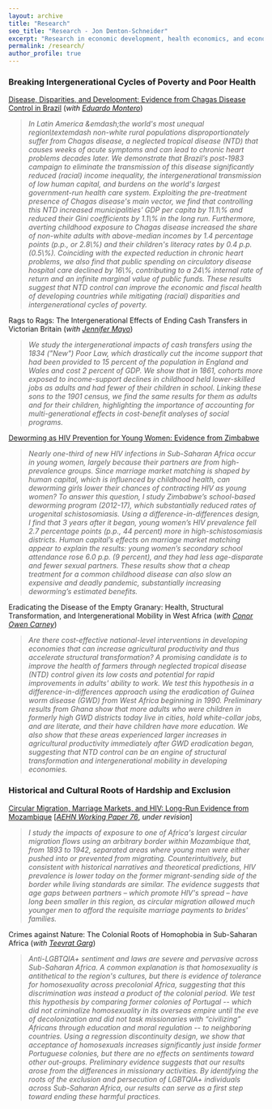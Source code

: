 ```yaml
---
layout: archive
title: "Research"
seo_title: "Research - Jon Denton-Schneider"
excerpt: "Research in economic development, health economics, and economic history"
permalink: /research/
author_profile: true
---
```


<h3>Breaking Intergenerational Cycles of Poverty and Poor Health</h3>

<p>
<a href="https://jondentonschneider.com/files/denton-schneider_montero_chagas.pdf">Disease, Disparities, and Development: Evidence from Chagas Disease Control in Brazil</a> (<i>with <a href="https://www.eduardo-montero.com/">Eduardo Montero</a></i>)
  <blockquote>
  <i>In Latin America &emdash;the world's most unequal region\textemdash non-white rural populations disproportionately suffer from Chagas disease, a neglected tropical disease (NTD) that causes weeks of acute symptoms and can lead to chronic heart problems decades later.  We demonstrate that Brazil’s post-1983 campaign to eliminate the transmission of this disease significantly reduced (racial) income inequality, the intergenerational transmission of low human capital, and burdens on the world's largest government-run health care system. Exploiting the pre-treatment presence of Chagas disease's main vector, we find that controlling this NTD increased municipalities' GDP per capita by 11.1\% and reduced their Gini coefficients by 1.1\% in the long run. Furthermore, averting childhood exposure to Chagas disease increased the share of non-white adults with above-median incomes by 1.4 percentage points (p.p., or 2.8\%) and their children's literacy rates by 0.4 p.p. (0.5\%). Coinciding with the expected reduction in chronic heart problems, we also find that public spending on circulatory disease hospital care declined by 16\%, contributing to a 24\% internal rate of return and an infinite marginal value of public funds. These results suggest that NTD control can improve the economic and fiscal health of developing countries while mitigating (racial) disparities and intergenerational cycles of poverty. </i>
  </blockquote>
  </p>

  <p>
  Rags to Rags: The Intergenerational Effects of Ending Cash Transfers in Victorian Britain (<i>with <a href="https://www.jennifer-mayo.com/">Jennifer Mayo</a></i>)
  <blockquote>
  <i>We study the intergenerational impacts of cash transfers using the 1834 ("New") Poor Law, which drastically cut the income support that had been provided to 15 percent of the population in England and Wales and cost 2 percent of GDP. We show that in 1861, cohorts more exposed to income-support declines in childhood held lower-skilled jobs as adults and had fewer of their children in school. Linking these sons to the 1901 census, we find the same results for them as adults and for their children, highlighting the importance of accounting for multi-generational effects in cost-benefit analyses of social programs.</i>
  </blockquote>  
</p>

<p>
<a href="https://jondentonschneider.com/files/denton-schneider_deworming_hiv.pdf">Deworming as HIV Prevention for Young Women: Evidence from Zimbabwe</a>
  <blockquote>
  <i>Nearly one-third of new HIV infections in Sub-Saharan Africa occur in young women, largely because their partners are from high-prevalence groups. Since marriage market matching is shaped by human capital, which is influenced by childhood health, can deworming girls lower their chances of contracting HIV as young women? To answer this question, I study Zimbabwe’s school-based deworming program (2012-17), which substantially reduced rates of urogenital schistosomiasis. Using a difference-in-differences design, I find that 3 years after it began, young women’s HIV prevalence fell 2.7 percentage points (p.p., 44 percent) more in high-schistosomiasis districts. Human capital’s effects on marriage market matching appear to explain the results: young women’s secondary school attendance rose 6.0 p.p. (9 percent), and they had less age-disparate and fewer sexual partners. These results show that a cheap treatment for a common childhood disease can also slow an expensive and deadly pandemic, substantially increasing deworming’s estimated benefits.</i>
  </blockquote>
  </p>
  
<p>
  Eradicating the Disease of the Empty Granary: Health, Structural Transformation, and Intergenerational Mobility in West Africa (<i>with <a href="https://sites.google.com/site/cocarn07">Conor Owen Carney</a></i>)
 <blockquote>
  <i>Are there cost-effective national-level interventions in developing economies that can increase agricultural productivity and thus accelerate structural transformation? A promising candidate is to improve the health of farmers through neglected tropical disease (NTD) control given its low costs and potential for rapid improvements in adults' ability to work. We test this hypothesis in a difference-in-differences approach using the eradication of Guinea worm disease (GWD) from West Africa beginning in 1990. Preliminary results from Ghana show that more adults who were children in formerly high GWD districts today live in cities, hold white-collar jobs, and are literate, and their have children have more education. We also show that these areas experienced larger increases in agricultural productivity immediately after GWD eradication began, suggesting that NTD control can be an engine of structural transformation and intergenerational mobility in developing economies.</i>
 </blockquote>
</p>



<h3>Historical and Cultural Roots of Hardship and Exclusion</h3>

<p>
<a href="https://jondentonschneider.com/files/denton-schneider_migration_hiv.pdf">Circular Migration, Marriage Markets, and HIV: Long-Run Evidence from Mozambique</a> [<a href="https://www.aehnetwork.org/working-papers/circular-migration-marriage-markets-and-hiv-long-run-evidence-from-mozambique/"><i>AEHN Working Paper 76</i></a>, <i>under revision</i>]
  <blockquote>
  <i>I study the impacts of exposure to one of Africa's largest circular migration flows using an arbitrary border within Mozambique that, from 1893 to 1942, separated areas where young men were either pushed into or prevented from migrating. Counterintuitively, but consistent with historical narratives and theoretical predictions, HIV prevalence is lower today on the former migrant-sending side of the border while living standards are similar. The evidence suggests that age gaps between partners &ndash; which promote HIV's spread &ndash; have long been smaller in this region, as circular migration allowed much younger men to afford the requisite marriage payments to brides' families.
</i>
  </blockquote>
  </p>

<p>
  Crimes against Nature: The Colonial Roots of Homophobia in Sub-Saharan Africa (<i>with <a href="https://www.teevratgarg.com/">Teevrat Garg</a></i>)
 <blockquote>
  <i>Anti-LGBTQIA+ sentiment and laws are severe and pervasive across Sub-Saharan Africa. A common explanation is that homosexuality is antithetical to the region's cultures, but there is evidence of tolerance for homosexuality across precolonial Africa, suggesting that this discrimination was instead a product of the colonial period. We test this hypothesis by comparing former colonies of Portugal -- which did not criminalize homosexuality in its overseas empire until the eve of decolonization and did not task missionaries with “civilizing” Africans through education and moral regulation -- to neighboring countries. Using a regression discontinuity design, we show that acceptance of homosexuals increases significantly just inside former Portuguese colonies, but there are no effects on sentiments toward other out-groups. Preliminary evidence suggests that our results arose from the differences in missionary activities. By identifying the roots of the exclusion and persecution of LGBTQIA+ individuals across Sub-Saharan Africa, our results can serve as a first step toward ending these harmful practices.</i>
 </blockquote>
</p>
